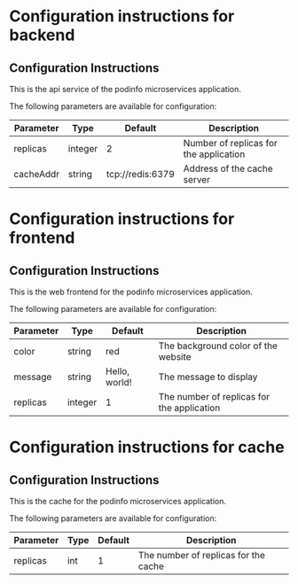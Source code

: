 # Configuration instructions for backend

## Configuration Instructions

This is the api service of the podinfo microservices application.

The following parameters are available for configuration:

| Parameter | Type | Default | Description |
|-----------|------|---------|-------------|
| replicas | integer | 2 | Number of replicas for the application |
| cacheAddr | string | tcp://redis:6379 | Address of the cache server |

# Configuration instructions for frontend

## Configuration Instructions

This is the web frontend for the podinfo microservices application.

The following parameters are available for configuration:

| Parameter | Type | Default | Description |
|-----------|------|---------|-------------|
| color | string | red | The background color of the website |
| message | string | Hello, world! | The message to display |
| replicas | integer | 1 | The number of replicas for the application |

# Configuration instructions for cache

## Configuration Instructions

This is the cache for the podinfo microservices application.

The following parameters are available for configuration:

| Parameter | Type | Default | Description |
|-----------|------|---------|-------------|
| replicas | int | 1 | The number of replicas for the cache |
